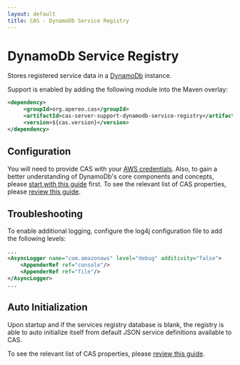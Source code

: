 ```yaml
---
layout: default
title: CAS - DynamoDb Service Registry
---
```


# DynamoDb Service Registry

Stores registered service data in a [DynamoDb](https://aws.amazon.com/dynamodb/) instance.

Support is enabled by adding the following module into the Maven overlay:

```xml
<dependency>
     <groupId>org.apereo.cas</groupId>
     <artifactId>cas-server-support-dynamodb-service-registry</artifactId>
     <version>${cas.version}</version>
</dependency>
```

## Configuration

You will need to provide CAS with your [AWS credentials](https://aws.amazon.com/console/). Also, to gain a better understanding
of DynamoDb's core components and concepts, please [start with this guide](http://docs.aws.amazon.com/amazondynamodb/latest/developerguide/Introduction.html) first. To see the relevant list of CAS properties, please [review this guide](Configuration-Properties.html#dynamodb-service-registry).

## Troubleshooting

To enable additional logging, configure the log4j configuration file to add the following levels:

```xml
...
<AsyncLogger name="com.amazonaws" level="debug" additivity="false">
    <AppenderRef ref="console"/>
    <AppenderRef ref="file"/>
</AsyncLogger>
...
```


## Auto Initialization

Upon startup and if the services registry database is blank,
the registry is able to auto initialize itself from default
JSON service definitions available to CAS.

To see the relevant list of CAS properties, please [review this guide](Configuration-Properties.html#service-registry).
